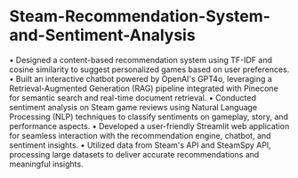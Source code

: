 # Steam-Recommendation-System-and-Sentiment-Analysis
•	Designed a content-based recommendation system using TF-IDF and cosine similarity to suggest personalized games based on user preferences.
•	Built an interactive chatbot powered by OpenAI's GPT4o, leveraging a Retrieval-Augmented Generation (RAG) pipeline integrated with Pinecone for semantic search and real-time document retrieval.
•	Conducted sentiment analysis on Steam game reviews using Natural Language Processing (NLP) techniques to classify sentiments on gameplay, story, and performance aspects.
•	Developed a user-friendly Streamlit web application for seamless interaction with the recommendation engine, chatbot, and sentiment insights.
•	Utilized data from Steam's API and SteamSpy API, processing large datasets to deliver accurate recommendations and meaningful insights.
